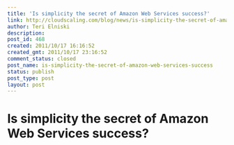 ```yaml
---
title: 'Is simplicity the secret of Amazon Web Services success?'
link: http://cloudscaling.com/blog/news/is-simplicity-the-secret-of-amazon-web-services-success/
author: Teri Elniski
description: 
post_id: 468
created: 2011/10/17 16:16:52
created_gmt: 2011/10/17 23:16:52
comment_status: closed
post_name: is-simplicity-the-secret-of-amazon-web-services-success
status: publish
post_type: post
layout: post
---
```


# Is simplicity the secret of Amazon Web Services success?

